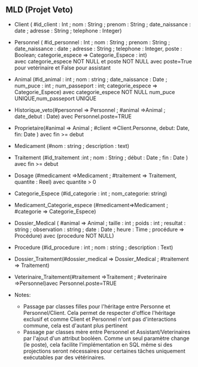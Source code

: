 ## MLD (Projet Veto)
+ Client ( #id_client : Int ; nom : String ; prenom : String ; date_naissance : date ; adresse : String ; telephone : Integer)
+ Personnel ( #id_personnel : Int ; nom : String ; prenom : String ; date_naissance : date ; adresse : String ; telephone : Integer, poste : Boolean; categorie_espece => Categorie_Espece : int)  
avec categorie_espece NOT NULL et poste NOT NULL
avec poste=True pour vetérinaire et False pour assistant 
+ Animal (#id_animal : int ; nom : string ; date_naissance : Date ; num_puce : int ; num_passeport : int; categorie_espece => Categorie_Espece) 
avec categorie_espece NOT NULL num_puce UNIQUE,num_passeport UNIQUE
+ Historique_veto(#personnel => Personnel ; #animal =>Animal ; date_debut : Date) 
avec Personnel.poste=TRUE
+ Proprietaire(#animal => Animal ; #client =>Client.Personne, debut: Date, fin: Date )
avec fin >= debut
+ Medicament (#nom : string ; description : text)
+ Traitement (#id_traitement :int ; nom : String ; début : Date ; fin : Date )
avec fin >= debut
+ Dosage (#medicament =>Medicament ; #traitement => Traitement, quantite : Reel)
avec quantite > 0

+ Categorie_Espece (#id_categorie : int ; nom_categorie: string)
+ Medicament_Categorie_espece (#medicament=>Medicament ; #categorie => Categorie_Espece) 
+ Dossier_Medical ( #animal => Animal ; taille : int ; poids : int ; resultat : string ; observation : string ; date : Date ; heure : Time ; procédure => Procédure) 
avec (procedure NOT NULL)
+ Procedure (#id_procedure : int ; nom : string ; description : Text) 
+ Dossier_Traitement(#dossier_medical => Dossier_Medical ; #traitement => Traitement) 

+ Veterinaire_Traitement(#traitement =>Traitement ; #veterinaire =>Personnel)avec Personnel.poste=TRUE

+ Notes: 
    - Passage par classes filles pour l'héritage entre Personne et Personnel/Client. Cela permet de respecter d'office l'héritage exclusif et comme Client et Personnel n'ont pas d'interactions commune, cela est d'autant plus pertinent
    - Passage par classes mère entre Personnel et Assistant/Veterinaires par l'ajout d'un attribut booléen. Comme un seul paramètre change (le poste), cela facilite l'implémentation en SQL même si des projections seront nécessaires pour certaines tâches uniquement exécutables par des vétérinaires.
 
 


